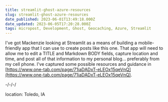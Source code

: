 ```yaml
---
title: streamlit-ghost-azure-resources
slug: streamlit-ghost-azure-resources
date_published: 2023-06-01T13:49:18.000Z
date_updated: 2023-06-05T17:20:28.000Z
tags: micropost, Development, Ghost, Geocaching, Azure, Streamlit
---
```


I've got Mackenzie looking at Streamlit as a means of building a mobile-friendly app that I can use to create posts like this one.  That app will need to allow me to edit  a TITLE and Markdown BODY fields, capture location and time, and post all of that information to my personal blog... preferably from my cell phone.  I've captured some possible resources and guidance in [https://www.one-tab.com/page/71iaDADxT-eLEOx15qeVnQ](https://www.one-tab.com/page/71iaDADxT-eLEOx15qeVnQ).

-/-/-/

location: Toledo, IA
